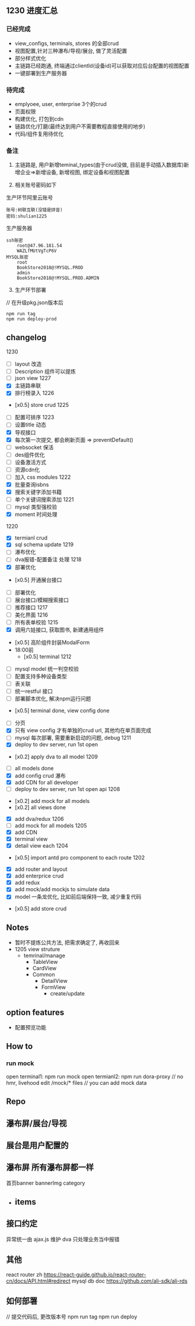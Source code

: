 ## 1230 进度汇总
### 已经完成
- view_configs, terminals, stores 的全部crud
- 视图配置,针对三种瀑布/导视/展台, 做了灵活配置
- 部分样式优化
- 主链路已经跑通, 终端通过clientId(设备id)可以获取对应后台配置的视图配置
- 一键部署到生产服务器

### 待完成
- emplyoee, user, enterprise 3个的crud
- 页面权限
- 构建优化, 打包到cdn
- 链路优化/打磨(最终达到用户不需要教程直接使用的地步)
- 代码/组件复用待优化


### 备注
1. 主链路是, 用户新增teminal_types(由于crud没做, 目前是手动插入数据库)新增企业=>新增设备, 新增视图, 绑定设备和视图配置

2. 相关账号密码如下

生产环节阿里云账号

    账号:树联互联(没错是拼音)
    密码:shulian1225

生产服务器

    ssh账密
        root@47.96.181.54
        WAZLfMUtVgTcP6V
    MYSQL账密
        root
        BookStore2018@!MYSQL.PROD
        admin
        BookStore2018@!MYSQL.PROD.ADMIN

3. 生产环节部署

// 在升级pkg.json版本后
```
npm run tag
npm run deploy-prod
```



## changelog
1230
  - [ ] layout 改造
  - [ ] Description 组件可以提炼
  - [ ] json view
1227
  - [x] 主链路串联
  - [x] 排行榜录入
1226
  - [x0.5] store crud
1225
  - [ ] 配置可排序
1223
  - [ ] 设置title 动态
  - [x] 导视接口
  - [x] 每次第一次提交, 都会刷新页面 => preventDefault()
  - [ ] websocket 保活
  - [ ] des组件优化
  - [ ] 设备激活方式
  - [ ] 资源cdn化
  - [ ] 加入 css modules
1222
  - [x] 批量查询isbns
  - [x] 搜索关键字添加书籍
  - [ ] 单个关键词搜索添加
1221
  - [ ] mysql 类型强校验 
  - [x] moment 时间处理
    
1220
  - [x] termianl crud
  - [x] sql schema update
1219
  - [ ] 瀑布优化
  - [ ] dva报错-配置备注
处理
1218
  - [x] 部署优化
  - [x0.5] 开通展台接口
  - [ ] 部署优化
  - [ ] 展台接口/模糊搜索接口
  - [ ] 推荐接口
1217
  - [ ] 美化界面
1216
  - [ ] 所有表单校验
1215
  - [x] 调用六娃接口, 获取图书, 新建通用组件
  - [x0.5] 高阶组件封装ModalForm
  - 18:00前
    - [x0.5] terminal 
1212
  - [ ] mysql model 统一判空校验
  - [ ] 配置支持多种设备类型
  - [ ] 表关联
  - [ ] 统一restful 接口
  - [ ] 部署脚本优化, 解决npm运行问题
  - [x0.5] terminal done, view config done
  - [ ] 分页 
  - [x] 只有 view config 才有单独的crud url, 其他均在单页面完成
  - [ ] mysql 每次部署, 需要重新启动的问题, debug
1211
  - [x] deploy to dev server, run 1st open 
  - [x0.2] apply dva to all model 
1209
  - [ ] all models done
  - [x] add config crud 瀑布
  - [x] add CDN for all developer
  - [ ] deploy to dev server, run 1st open api
1208
  - [x0.2] add mock for all models
  - [x0.2] all views done
  - [x] add dva/redux
1206
  - [ ] add mock for all models
1205
  - [x] add CDN
  - [x] terminal view
  - [x] detail view each
1204
  - [x0.5] import antd pro component to each route
1202
  - [x] add router and layout
  - [x] add enterprice crud
  - [x] add redux
  - [x] add mock/add mockjs to simulate data 
  - [x] model 一条龙优化, 比如前后端保持一致, 减少重复代码
  - [x0.5] add store crud




## Notes
- 暂时不提炼公共方法, 把需求确定了, 再收回来
- 1205 view struture
  - temrinal/manage
    - TableView
    - CardView
    - Common
      - DetailView
      - FormView
        - create/update

## option features
- 配置预览功能

## How to
### run mock
open terminal1: npm run mock
open termianl2: npm run dora-proxy // no hmr, livehood
edit /mock/* files // you can add mock data
## Repo 



## 瀑布屏/展台/导视

## 展台是用户配置的
## 瀑布屏 所有瀑布屏都一样
首页banner
bannerImg
category
  - items
    -  

## 接口约定
异常统一由 ajax.js 维护
dva 只处理业务当中报错

## 其他
react router zh
https://react-guide.github.io/react-router-cn/docs/API.html#redirect
mysql db doc
https://github.com/ali-sdk/ali-rds

## 如何部署
// 提交代码后, 更改版本号
npm run tag
npm run deploy
